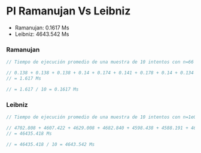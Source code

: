 # PI Ramanujan Vs Leibniz

* Ramanujan:  0.1617 Ms
* Leibniz:    4643.542 Ms

### Ramanujan

```c
// Tiempo de ejecución promedio de una muestra de 10 intentos con n=66

// 0.138 + 0.138 + 0.138 + 0.14 + 0.174 + 0.141 + 0.178 + 0.14 + 0.134 + 0.172 + 0.124
// = 1.617 Ms

// = 1.617 / 10 = 0.1617 Ms
```

### Leibniz

```c
// Tiempo de ejecución promedio de una muestra de 10 intentos con n=1e09

// 4702.808 + 4607.422 + 4629.008 + 4682.840 + 4598.438 + 4588.191 + 4621.618 + 4646.010 + 4739.406 + 4619.677
// = 46435.418 Ms

// = 46435.418 / 10 = 4643.542 Ms
```